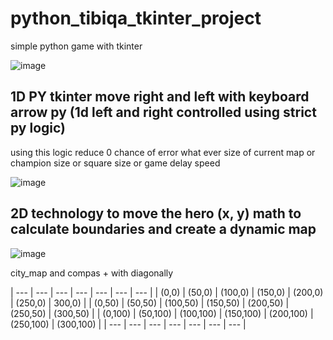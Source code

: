 # python_tibiqa_tkinter_project

simple python game with tkinter

![image](https://user-images.githubusercontent.com/55125302/155687939-67bd9201-f178-4201-bc0e-45249b993e9e.png)

## 1D PY tkinter move right and left with keyboard arrow py (1d left and right controlled using strict py logic)

using this logic reduce 0 chance of error what ever size of current map or champion size or square size or game delay speed

![image](https://user-images.githubusercontent.com/55125302/155692690-5b5ea7f5-5bbe-455c-abe0-7e41e8bc7f8d.png)


## 2D technology to move the hero (x, y) math to calculate boundaries and create a dynamic map

![image](https://user-images.githubusercontent.com/55125302/155696026-f8dd17f3-4fe3-42f3-ad18-aa1befde9015.png)


city_map and compas + with diagonally


| --- | --- | --- | --- | --- | --- | --- |
| (0,0) | (50,0) | (100,0) | (150,0) | (200,0) | (250,0) | 300,0) |
| (0,50) | (50,50) | (100,50) | (150,50) | (200,50) | (250,50) | (300,50) |
| (0,100) | (50,100) | (100,100) | (150,100) | (200,100) | (250,100) | (300,100) |
| --- | --- | --- | --- | --- | --- | --- |

